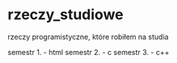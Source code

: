 # rzeczy_studiowe
rzeczy programistyczne, które robiłem na studia

semestr 1. - html
semestr 2. - c
semestr 3. - c++

